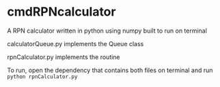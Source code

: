 # cmdRPNcalculator
A RPN calculator written in python using numpy built to run on terminal

calculatorQueue.py implements the Queue class

rpnCalculator.py implements the routine

To run, open the dependency that contains both files on terminal and run
```python rpnCalculator.py```

